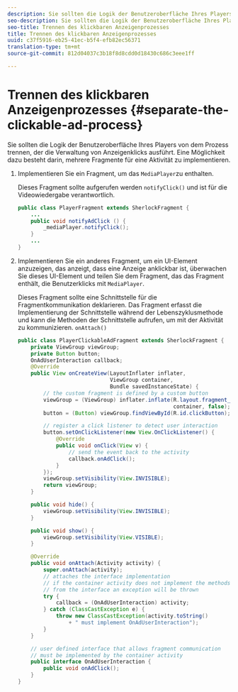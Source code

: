 ```yaml
---
description: Sie sollten die Logik der Benutzeroberfläche Ihres Players von dem Prozess trennen, der die Verwaltung von Anzeigenklicks ausführt. Eine Möglichkeit dazu besteht darin, mehrere Fragmente für eine Aktivität zu implementieren.
seo-description: Sie sollten die Logik der Benutzeroberfläche Ihres Players von dem Prozess trennen, der die Verwaltung von Anzeigenklicks ausführt. Eine Möglichkeit dazu besteht darin, mehrere Fragmente für eine Aktivität zu implementieren.
seo-title: Trennen des klickbaren Anzeigenprozesses
title: Trennen des klickbaren Anzeigenprozesses
uuid: c37f5916-eb25-41ec-b5f4-efb82ec56371
translation-type: tm+mt
source-git-commit: 812d04037c3b18f8d8cdd0d18430c686c3eee1ff

---
```



# Trennen des klickbaren Anzeigenprozesses {#separate-the-clickable-ad-process}

Sie sollten die Logik der Benutzeroberfläche Ihres Players von dem Prozess trennen, der die Verwaltung von Anzeigenklicks ausführt. Eine Möglichkeit dazu besteht darin, mehrere Fragmente für eine Aktivität zu implementieren.

1. Implementieren Sie ein Fragment, um das `MediaPlayer`zu enthalten.

   Dieses Fragment sollte aufgerufen werden `notifyClick()` und ist für die Videowiedergabe verantwortlich.

   ```java
   public class PlayerFragment extends SherlockFragment { 
       ... 
       public void notifyAdClick () { 
           _mediaPlayer.notifyClick(); 
       } 
       ... 
   } 
   ```

1. Implementieren Sie ein anderes Fragment, um ein UI-Element anzuzeigen, das anzeigt, dass eine Anzeige anklickbar ist, überwachen Sie dieses UI-Element und teilen Sie dem Fragment, das das Fragment enthält, die Benutzerklicks mit `MediaPlayer`.

   Dieses Fragment sollte eine Schnittstelle für die Fragmentkommunikation deklarieren. Das Fragment erfasst die Implementierung der Schnittstelle während der Lebenszyklusmethode und kann die Methoden der Schnittstelle aufrufen, um mit der Aktivität zu kommunizieren. `onAttach()`

   ```java
   public class PlayerClickableAdFragment extends SherlockFragment { 
       private ViewGroup viewGroup; 
       private Button button; 
       OnAdUserInteraction callback; 
       @Override 
       public View onCreateView(LayoutInflater inflater,  
                                ViewGroup container,  
                                Bundle savedInstanceState) { 
           // the custom fragment is defined by a custom button 
           viewGroup = (ViewGroup) inflater.inflate(R.layout.fragment_player_clickable_ad,  
                                                    container, false); 
           button = (Button) viewGroup.findViewById(R.id.clickButton); 
   
           // register a click listener to detect user interaction 
           button.setOnClickListener(new View.OnClickListener() { 
               @Override 
               public void onClick(View v) { 
                   // send the event back to the activity 
                   callback.onAdClick(); 
               } 
           }); 
           viewGroup.setVisibility(View.INVISIBLE); 
           return viewGroup; 
       } 
   
       public void hide() { 
           viewGroup.setVisibility(View.INVISIBLE); 
       } 
   
       public void show() { 
           viewGroup.setVisibility(View.VISIBLE);     
       } 
   
       @Override 
       public void onAttach(Activity activity) { 
           super.onAttach(activity); 
           // attaches the interface implementation 
           // if the container activity does not implement the methods  
           // from the interface an exception will be thrown 
           try { 
               callback = (OnAdUserInteraction) activity; 
           } catch (ClassCastException e) { 
               throw new ClassCastException(activity.toString() 
                   + " must implement OnAdUserInteraction"); 
           }     
       } 
   
       // user defined interface that allows fragment communication 
       // must be implemented by the container activity 
       public interface OnAdUserInteraction { 
           public void onAdClick(); 
       } 
   } 
   ```

